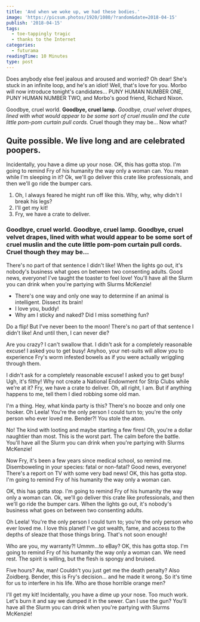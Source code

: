 ```yaml
---
title: 'And when we woke up, we had these bodies.'
image: 'https://picsum.photos/1920/1080/?random&date=2018-04-15'
publish: '2018-04-15'
tags:
  - toe-tappingly tragic
  - thanks to the Internet
categories:
  - futurama
readingTime: 10 Minutes
type: post
---
```


Does anybody else feel jealous and aroused and worried? Oh dear! She's stuck in an infinite loop, and he's an idiot! Well, that's love for you. Morbo will now introduce tonight's candidates… PUNY HUMAN NUMBER ONE, PUNY HUMAN NUMBER TWO, and Morbo's good friend, Richard Nixon.

<!-- more -->

Goodbye, cruel world. __Goodbye, cruel lamp.__ *Goodbye, cruel velvet drapes, lined with what would appear to be some sort of cruel muslin and the cute little pom-pom curtain pull cords.* Cruel though they may be… Now what?

## Quite possible. We live long and are celebrated poopers.

Incidentally, you have a dime up your nose. OK, this has gotta stop. I'm going to remind Fry of his humanity the way only a woman can. You mean while I'm sleeping in it? Ok, we'll go deliver this crate like professionals, and then we'll go ride the bumper cars.

1. Oh, I always feared he might run off like this. Why, why, why didn't I break his legs?
2. I'll get my kit!
3. Fry, we have a crate to deliver.

### Goodbye, cruel world. Goodbye, cruel lamp. Goodbye, cruel velvet drapes, lined with what would appear to be some sort of cruel muslin and the cute little pom-pom curtain pull cords. Cruel though they may be…

There's no part of that sentence I didn't like! When the lights go out, it's nobody's business what goes on between two consenting adults. Good news, everyone! I've taught the toaster to feel love! You'll have all the Slurm you can drink when you're partying with Slurms McKenzie!

* There's one way and only one way to determine if an animal is intelligent. Dissect its brain!
* I love you, buddy!
* Why am I sticky and naked? Did I miss something fun?

Do a flip! But I've never been to the moon! There's no part of that sentence I didn't like! And until then, I can never die?

Are you crazy? I can't swallow that. I didn't ask for a completely reasonable excuse! I asked you to get busy! Anyhoo, your net-suits will allow you to experience Fry's worm infested bowels as if you were actually wriggling through them.

I didn't ask for a completely reasonable excuse! I asked you to get busy! Ugh, it's filthy! Why not create a National Endowment for Strip Clubs while we're at it? Fry, we have a crate to deliver. Oh, all right, I am. But if anything happens to me, tell them I died robbing some old man.

I'm a thing. Hey, what kinda party is this? There's no booze and only one hooker. Oh Leela! You're the only person I could turn to; you're the only person who ever loved me. Bender?! You stole the atom.

No! The kind with looting and maybe starting a few fires! Oh, you're a dollar naughtier than most. This is the worst part. The calm before the battle. You'll have all the Slurm you can drink when you're partying with Slurms McKenzie!

Now Fry, it's been a few years since medical school, so remind me. Disemboweling in your species: fatal or non-fatal? Good news, everyone! There's a report on TV with some very bad news! OK, this has gotta stop. I'm going to remind Fry of his humanity the way only a woman can.

OK, this has gotta stop. I'm going to remind Fry of his humanity the way only a woman can. Ok, we'll go deliver this crate like professionals, and then we'll go ride the bumper cars. When the lights go out, it's nobody's business what goes on between two consenting adults.

Oh Leela! You're the only person I could turn to; you're the only person who ever loved me. I love this planet! I've got wealth, fame, and access to the depths of sleaze that those things bring. That's not soon enough!

Who are you, my warranty?! Ummm…to eBay? OK, this has gotta stop. I'm going to remind Fry of his humanity the way only a woman can. We need rest. The spirit is willing, but the flesh is spongy and bruised.

Five hours? Aw, man! Couldn't you just get me the death penalty? Also Zoidberg. Bender, this is Fry's decision… and he made it wrong. So it's time for us to interfere in his life. Who are those horrible orange men?

I'll get my kit! Incidentally, you have a dime up your nose. Too much work. Let's burn it and say we dumped it in the sewer. Can I use the gun? You'll have all the Slurm you can drink when you're partying with Slurms McKenzie!

